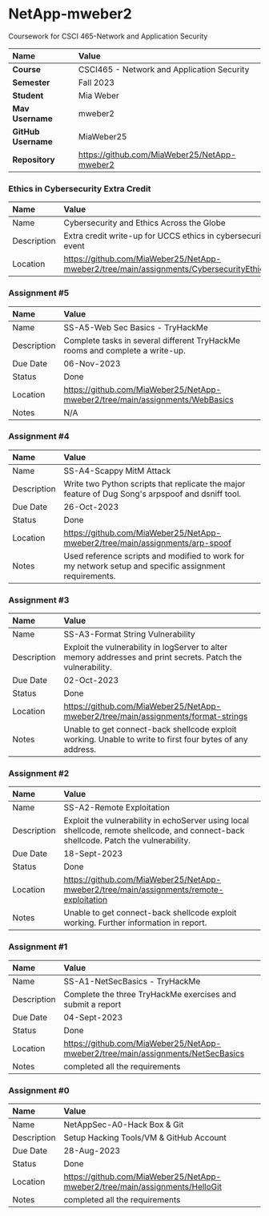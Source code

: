 # NetApp-mweber2
Coursework for CSCI 465-Network and Application Security

| Name | Value |
|:---|:---|
| **Course** | CSCI465 - Network and Application Security |
| **Semester** | Fall 2023 |
| **Student** | Mia Weber |
| **Mav Username**            | mweber2 |
| **GitHub Username**         | MiaWeber25 |
| **Repository**          | https://github.com/MiaWeber25/NetApp-mweber2 |

### Ethics in Cybersecurity Extra Credit

| Name | Value |
| :--- | :--- |
| Name | Cybersecurity and Ethics Across the Globe |
| Description | Extra credit write-up for UCCS ethics in cybersecurity event |
| Location | https://github.com/MiaWeber25/NetApp-mweber2/tree/main/assignments/CybersecurityEthics |

### Assignment #5

| Name | Value |
| :--- | :--- |
| Name | SS-A5-Web Sec Basics - TryHackMe |
| Description | Complete tasks in several different TryHackMe rooms and complete a write-up. |
| Due Date | 06-Nov-2023 |
| Status | Done |
| Location | https://github.com/MiaWeber25/NetApp-mweber2/tree/main/assignments/WebBasics |
| Notes | N/A  |

### Assignment #4

| Name | Value |
| :--- | :--- |
| Name | SS-A4-Scappy MitM Attack |
| Description | Write two Python scripts that replicate the major feature of Dug Song's arpspoof and dsniff tool. |
| Due Date | 26-Oct-2023 |
| Status | Done |
| Location | https://github.com/MiaWeber25/NetApp-mweber2/tree/main/assignments/arp-spoof |
| Notes | Used reference scripts and modified to work for my network setup and specific assignment requirements.  |

### Assignment #3

| Name | Value |
| :--- | :--- |
| Name | SS-A3-Format String Vulnerability |
| Description | Exploit the vulnerability in logServer to alter memory addresses and print secrets. Patch the vulnerability. |
| Due Date | 02-Oct-2023 |
| Status | Done |
| Location | https://github.com/MiaWeber25/NetApp-mweber2/tree/main/assignments/format-strings |
| Notes | Unable to get connect-back shellcode exploit working. Unable to write to first four bytes of any address. |

### Assignment #2

| Name | Value |
| :--- | :--- |
| Name | SS-A2-Remote Exploitation |
| Description | Exploit the vulnerability in echoServer using local shellcode, remote shellcode, and connect-back shellcode. Patch the vulnerability. |
| Due Date | 18-Sept-2023 |
| Status | Done |
| Location | https://github.com/MiaWeber25/NetApp-mweber2/tree/main/assignments/remote-exploitation |
| Notes | Unable to get connect-back shellcode exploit working. Further information in report. |

### Assignment #1

| Name | Value |
| :--- | :--- |
| Name | SS-A1-NetSecBasics - TryHackMe |
| Description | Complete the three TryHackMe exercises and submit a report |
| Due Date | 04-Sept-2023 |
| Status | Done |
| Location | https://github.com/MiaWeber25/NetApp-mweber2/tree/main/assignments/NetSecBasics |
| Notes | completed all the requirements |


### Assignment #0

| Name | Value |
| :--- | :--- |
| Name | NetAppSec-A0-Hack Box & Git |
| Description | Setup Hacking Tools/VM & GitHub Account |
| Due Date | 28-Aug-2023 |
| Status | Done |
| Location | https://github.com/MiaWeber25/NetApp-mweber2/tree/main/assignments/HelloGit |
| Notes | completed all the requirements |
